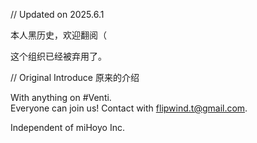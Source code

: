 // Updated on 2025.6.1

本人黑历史，欢迎翻阅（

这个组织已经被弃用了。

// Original Introduce 原来的介绍

With anything on #Venti.\
Everyone can join us! Contact with flipwind.t@gmail.com.

Independent of miHoyo Inc.
